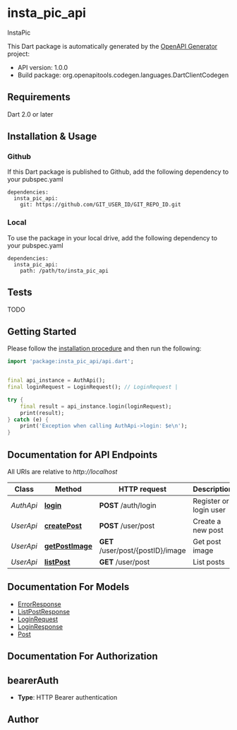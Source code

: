 # insta_pic_api
InstaPic

This Dart package is automatically generated by the [OpenAPI Generator](https://openapi-generator.tech) project:

- API version: 1.0.0
- Build package: org.openapitools.codegen.languages.DartClientCodegen

## Requirements

Dart 2.0 or later

## Installation & Usage

### Github
If this Dart package is published to Github, add the following dependency to your pubspec.yaml
```
dependencies:
  insta_pic_api:
    git: https://github.com/GIT_USER_ID/GIT_REPO_ID.git
```

### Local
To use the package in your local drive, add the following dependency to your pubspec.yaml
```
dependencies:
  insta_pic_api:
    path: /path/to/insta_pic_api
```

## Tests

TODO

## Getting Started

Please follow the [installation procedure](#installation--usage) and then run the following:

```dart
import 'package:insta_pic_api/api.dart';


final api_instance = AuthApi();
final loginRequest = LoginRequest(); // LoginRequest | 

try {
    final result = api_instance.login(loginRequest);
    print(result);
} catch (e) {
    print('Exception when calling AuthApi->login: $e\n');
}

```

## Documentation for API Endpoints

All URIs are relative to *http://localhost*

Class | Method | HTTP request | Description
------------ | ------------- | ------------- | -------------
*AuthApi* | [**login**](doc//AuthApi.md#login) | **POST** /auth/login | Register or login user
*UserApi* | [**createPost**](doc//UserApi.md#createpost) | **POST** /user/post | Create a new post
*UserApi* | [**getPostImage**](doc//UserApi.md#getpostimage) | **GET** /user/post/{postID}/image | Get post image
*UserApi* | [**listPost**](doc//UserApi.md#listpost) | **GET** /user/post | List posts


## Documentation For Models

 - [ErrorResponse](doc//ErrorResponse.md)
 - [ListPostResponse](doc//ListPostResponse.md)
 - [LoginRequest](doc//LoginRequest.md)
 - [LoginResponse](doc//LoginResponse.md)
 - [Post](doc//Post.md)


## Documentation For Authorization


## bearerAuth

- **Type**: HTTP Bearer authentication


## Author




